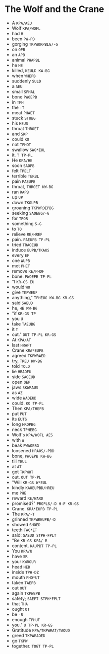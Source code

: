# The Wolf and the Crane

* A `KPA/AEU`
* Wolf `KPA/WOFL`
* had `H`
* been `PW-PB`
* gorging `TKPWORPBLG/-G`
* on `OPB`
* an `APB`
* animal `PHAPBL`
* he `HE`
* killed, `KEULD KW-BG`
* when `WHEPB`
* suddenly `SULD`
* a `AEU`
* small `SPHAL`
* bone `PWOEPB`
* in `TPH`
* the `-T`
* meat `PHAET`
* stuck `STUBG`
* his `HEUS`
* throat `THROET`
* and `SKP`
* could `KO`
* not `TPHOT`
* swallow `SWO*EUL`
* it. `T TP-PL`
* He `KPA/HE`
* soon `SAOPB`
* felt `TPELT`
* terrible `TERBL`
* pain `PAEUPB`
* throat, `THROET KW-BG`
* ran `RAPB`
* up `UP`
* down `TKOUPB`
* groaning `TKPWROEPBG`
* seeking `SAOEBG/-G`
* for `TPOR`
* something `S-G`
* to `TO`
* relieve `RE/HREF`
* pain. `PAEUPB TP-PL`
* tried `TRAOEUD`
* induce `EUPB/TKAUS`
* every `EF`
* one `WUPB`
* met `PHET`
* remove `RE/PHOF`
* bone. `PWOEPB TP-PL`
* "I `KR-GS EU`
* would `WO`
* give `TKPWEUF`
* anything," `TPHEUG KW-BG KR-GS`
* said `SAEUD`
* he, `HE KW-BG`
* "if `KR-GS TP`
* you `U`
* take `TAEUBG`
* it `T`
* out." `OUT TP-PL KR-GS`
* At `KPA/AT`
* last `HRAFT`
* Crane `KRA*EUPB`
* agreed `TKPWRAED`
* try, `TREU KW-BG`
* told `TOLD`
* lie `HRAOEU`
* side `SAOEUD`
* open `OEP`
* jaws `SKWRAUS`
* as `AZ`
* wide `WAOEUD`
* could. `KO TP-PL`
* Then `KPA/THEPB`
* put `PUT`
* its `EUTS`
* long `HROPBG`
* neck `TPHEBG`
* Wolf's `KPA/WOFL AES`
* with `W`
* beak `PWAOEBG`
* loosened `HRAOS/-PBD`
* bone, `PWOEPB KW-BG`
* till `TEUL`
* at `AT`
* got `TKPWOT`
* out. `OUT TP-PL`
* "Will `KR-GS W*EUL`
* kindly `KAOEUPBD/HREU`
* me `PHE`
* reward `RE/WARD`
* promised?" `PROPLS/-D H-F KR-GS`
* Crane. `KRA*EUPB TP-PL`
* The `KPA/-T`
* grinned `TKPWREUPB/-D`
* showed `SHOED`
* teeth `TAO*ET`
* said: `SAEUD STPH-FPLT`
* "Be `KR-GS KPA/-B`
* content. `KAUPBT TP-PL`
* You `KPA/U`
* have `SR`
* your `KWROUR`
* head `HED`
* inside `TPH-DZ`
* mouth `PHO*UT`
* taken `TAEPB`
* out `OUT`
* again `TKPWEPB`
* safety; `SAEFT STPH*FPLT`
* that `THA`
* ought `OT`
* be `-B`
* enough `TPHUF`
* you." `U TP-PL KR-GS`
* Gratitude `KPA/TKPWRAT/TAOUD`
* greed `TKPWRAOED`
* go `TKPW`
* together. `TOGT TP-PL`
